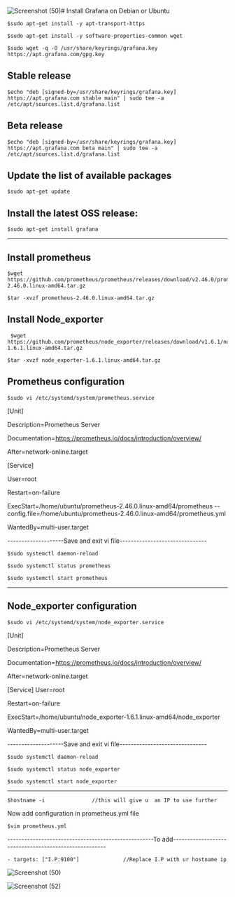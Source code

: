 ![Screenshot (50)](https://github.com/tanish197/grafana-prometheus/assets/69623652/9e9ecb52-a144-4fc1-b390-2b62f3676788)# Install Grafana on Debian or Ubuntu

    $sudo apt-get install -y apt-transport-https

    $sudo apt-get install -y software-properties-common wget

    $sudo wget -q -O /usr/share/keyrings/grafana.key https://apt.grafana.com/gpg.key

## Stable release

    $echo "deb [signed-by=/usr/share/keyrings/grafana.key] https://apt.grafana.com stable main" | sudo tee -a /etc/apt/sources.list.d/grafana.list


## Beta release

    $echo "deb [signed-by=/usr/share/keyrings/grafana.key] https://apt.grafana.com beta main" | sudo tee -a /etc/apt/sources.list.d/grafana.list

## Update the list of available packages

    $sudo apt-get update

## Install the latest OSS release:

    $sudo apt-get install grafana

_________________________________________________________________________________________________________________






## Install prometheus

    $wget https://github.com/prometheus/prometheus/releases/download/v2.46.0/prometheus-2.46.0.linux-amd64.tar.gz

    $tar -xvzf prometheus-2.46.0.linux-amd64.tar.gz

## Install Node_exporter

     $wget https://github.com/prometheus/node_exporter/releases/download/v1.6.1/node_exporter-1.6.1.linux-amd64.tar.gz

    $tar -xvzf node_exporter-1.6.1.linux-amd64.tar.gz



## Prometheus configuration

    $sudo vi /etc/systemd/system/prometheus.service

[Unit]

Description=Prometheus Server

Documentation=https://prometheus.io/docs/introduction/overview/

After=network-online.target

[Service]

User=root

Restart=on-failure

ExecStart=/home/ubuntu/prometheus-2.46.0.linux-amd64/prometheus --config.file=/home/ubuntu/prometheus-2.46.0.linux-amd64/prometheus.yml


WantedBy=multi-user.target

--------------------Save and exit vi file-------------------------------

    $sudo systemctl daemon-reload

    $sudo systemctl status prometheus

    $sudo systemctl start prometheus

___________________________________________________________________________________
## Node_exporter configuration


    $sudo vi /etc/systemd/system/node_exporter.service

[Unit]

Description=Prometheus Server

Documentation=https://prometheus.io/docs/introduction/overview/

After=network-online.target

[Service]
User=root

Restart=on-failure

ExecStart=/home/ubuntu/node_exporter-1.6.1.linux-amd64/node_exporter

WantedBy=multi-user.target

--------------------Save and exit vi file-------------------------------

    $sudo systemctl daemon-reload

    $sudo systemctl status node_exporter

    $sudo systemctl start node_exporter

---------------------------------------------------------------------------------------------------------------------------------------
    $hostname -i               //this will give u  an IP to use further

Now add configuration in prometheus.yml file

    $vim prometheus.yml

----------------------------------------------------To add------------------------------------------------------

    - targets: ["I.P:9100"]              //Replace I.P with ur hostname ip 

![Screenshot (50)](https://github.com/tanish197/grafana-prometheus/assets/69623652/143562ee-2d5a-4f36-8329-97281e3dad52)

![Screenshot (52)](https://github.com/tanish197/grafana-prometheus/assets/69623652/57a28a01-63f7-45a3-a86a-965464b30606)


    
